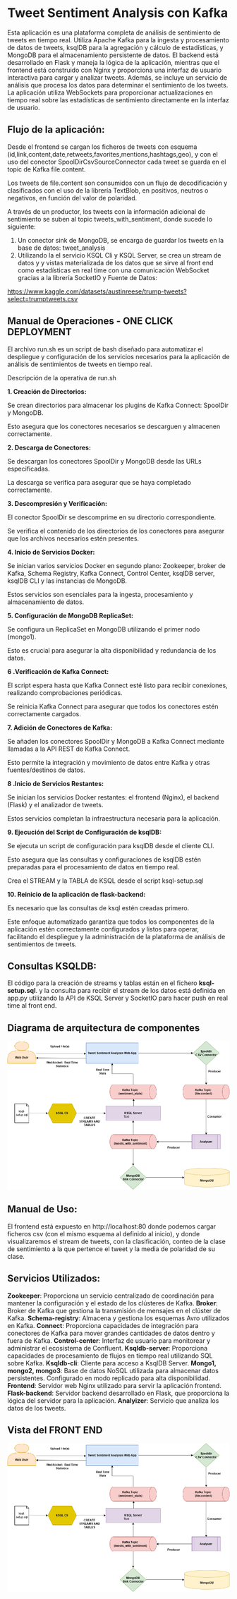 # Tweet Sentiment Analysis con Kafka

Esta aplicación es una plataforma completa de análisis de sentimiento de tweets en tiempo real. Utiliza Apache Kafka para la ingesta y procesamiento de datos de tweets, ksqlDB para la agregación y cálculo de estadísticas, y MongoDB para el almacenamiento persistente de datos. El backend está desarrollado en Flask y maneja la lógica de la aplicación, mientras que el frontend está construido con Nginx y proporciona una interfaz de usuario interactiva para cargar y analizar tweets. Además, se incluye un servicio de análisis que procesa los datos para determinar el sentimiento de los tweets. La aplicación utiliza WebSockets para proporcionar actualizaciones en tiempo real sobre las estadísticas de sentimiento directamente en la interfaz de usuario. 


## Flujo de la aplicación:

Desde el frontend se cargan los ficheros de tweets con esquema (id,link,content,date,retweets,favorites,mentions,hashtags,geo), y con el uso del conector SpoolDirCsvSourceConnector cada tweet se guarda en el topic de Kafka file.content. 

Los tweets de file.content son consumidos con un flujo de decodificación y clasificados con el uso de la librería TextBlob, en positivos, neutros o negativos, en función del valor de polaridad.

A través de un productor, los tweets con la información adicional de sentimiento se suben al topic tweets_with_sentiment, donde sucede lo siguiente:

1. Un conector sink de MongoDB, se encarga de guardar los tweets en la base de datos: tweet_analysis
2. Utilizando la el servicio KSQL Cli y KSQL Server, se crea un stream de datos y y vistas materializada de los datos que se sirve al front end como estadísticas en real time con una comunicación WebSocket gracias a la librería SocketIO y 
Fuente de Datos:

https://www.kaggle.com/datasets/austinreese/trump-tweets?select=trumptweets.csv

## Manual de Operaciones - ONE CLICK DEPLOYMENT

El archivo run.sh es un script de bash diseñado para automatizar el despliegue y configuración de los servicios necesarios para la aplicación de análisis de sentimientos de tweets en tiempo real. 

Descripción de la operativa de run.sh 

**1. Creación de Directorios:** 

Se crean directorios para almacenar los plugins de Kafka Connect: SpoolDir y MongoDB. 

Esto asegura que los conectores necesarios se descarguen y almacenen correctamente. 

**2. Descarga de Conectores:** 

Se descargan los conectores SpoolDir y MongoDB desde las URLs especificadas. 

La descarga se verifica para asegurar que se haya completado correctamente. 

**3. Descompresión y Verificación:** 

El conector SpoolDir se descomprime en su directorio correspondiente. 

Se verifica el contenido de los directorios de los conectores para asegurar que los archivos necesarios estén presentes. 

**4. Inicio de Servicios Docker:** 

Se inician varios servicios Docker en segundo plano: Zookeeper, broker de Kafka, Schema Registry, Kafka Connect, Control Center, ksqlDB server, ksqlDB CLI y las instancias de MongoDB. 

Estos servicios son esenciales para la ingesta, procesamiento y almacenamiento de datos. 

**5. Configuración de MongoDB ReplicaSet:** 

Se configura un ReplicaSet en MongoDB utilizando el primer nodo (mongo1). 

Esto es crucial para asegurar la alta disponibilidad y redundancia de los datos. 

**6 .Verificación de Kafka Connect:** 

El script espera hasta que Kafka Connect esté listo para recibir conexiones, realizando comprobaciones periódicas. 

Se reinicia Kafka Connect para asegurar que todos los conectores estén correctamente cargados. 

**7. Adición de Conectores de Kafka:** 

Se añaden los conectores SpoolDir y MongoDB a Kafka Connect mediante llamadas a la API REST de Kafka Connect. 

Esto permite la integración y movimiento de datos entre Kafka y otras fuentes/destinos de datos. 

**8 .Inicio de Servicios Restantes:** 

Se inician los servicios Docker restantes: el frontend (Nginx), el backend (Flask) y el analizador de tweets. 

Estos servicios completan la infraestructura necesaria para la aplicación. 

**9. Ejecución del Script de Configuración de ksqlDB:** 

Se ejecuta un script de configuración para ksqlDB desde el cliente CLI. 

Esto asegura que las consultas y configuraciones de ksqlDB estén preparadas para el procesamiento de datos en tiempo real. 

Crea el STREAM y la TABLA de KSQL desde el script ksql-setup.sql 

**10. Reinicio de la aplicación de flask-backend:** 

Es necesario que las consultas de ksql estén creadas primero. 

 

Este enfoque automatizado garantiza que todos los componentes de la aplicación estén correctamente configurados y listos para operar, facilitando el despliegue y la administración de la plataforma de análisis de sentimientos de tweets. 



## Consultas KSQLDB:

El código para la creación de streams y tablas están en el fichero **ksql-setup.sql**. y la consulta para recibir el stream de los datos está definida en app.py utilizando la API de KSQL Server y SocketIO para hacer push en real time al front end.


## Diagrama de arquitectura de componentes

![](./doc/img/tweet_sentiment_stats_chart.drawio.png)

## Manual de Uso: 

El frontend está expuesto en http://localhost:80 donde podemos cargar ficheros csv (con el mismo esquema al definido al inicio), y donde visualizaremos el stream de tweets, con la clasificación, conteo de la clase de sentimiento a la que pertence el tweet y la media de polaridad de su clase.

## Servicios Utilizados:
 
**Zookeeper**:  Proporciona un servicio centralizado de coordinación para mantener la configuración y el estado de los clústeres de Kafka.
**Broker**: Broker de Kafka que gestiona la transmisión de mensajes en el clúster de Kafka.
**Schema-registry**: Almacena y gestiona los esquemas Avro utilizados en Kafka.
**Connect**: Proporciona capacidades de integración para conectores de Kafka para mover grandes cantidades de datos dentro y fuera de Kafka.
**Control-center**: Interfaz de usuario para monitorear y administrar el ecosistema de Confluent.
**Ksqldb-server**: Proporciona capacidades de procesamiento de flujos en tiempo real utilizando SQL sobre Kafka.
**Ksqldb-cli**: Cliente para acceso a KsqlDB Server. 
**Mongo1, mongo2, mongo3**: Base de datos NoSQL utilizada para almacenar datos persistentes. Configurado en modo replicado para alta disponibilidad.
**Frontend**: Servidor web Nginx utilizado para servir la aplicación frontend.
**Flask-backend**: Servidor backend desarrollado en Flask, que proporciona la lógica del servidor para la aplicación.
**Analyizer**:  Servicio que analiza los datos de los tweets.

## Vista del FRONT END

![](./doc/img/tweet_sentiment_stats_chart.drawio.png)


